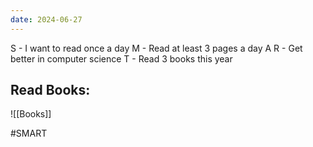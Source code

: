```yaml
---
date: 2024-06-27
---
```


S - I want to read once a day
M - Read at least 3 pages a day
A 
R - Get better in computer science
T - Read 3 books this year

## Read Books:
![[Books]]

#SMART
